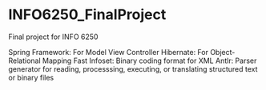 # INFO6250_FinalProject
 Final project for INFO 6250

Spring Framework: For Model View Controller
Hibernate: For Object-Relational Mapping
Fast Infoset: Binary coding format for XML
Antlr: Parser generator for reading, processsing, executing, or translating structured text or binary files
